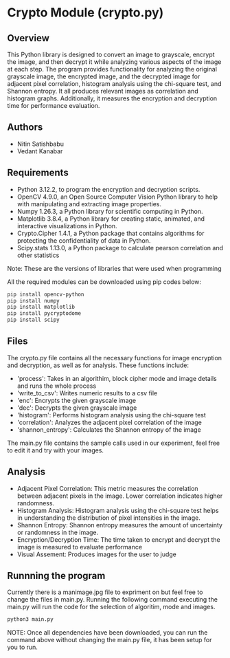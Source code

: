 # Crypto Module (crypto.py)

## Overview

This Python library is designed to convert an image to grayscale, encrypt the image, and then decrypt it while analyzing various aspects of the image at each step. The program provides functionality for analyzing the original grayscale image, the encrypted image, and the decrypted image for adjacent pixel correlation, histogram analysis using the chi-square test, and Shannon entropy. It all produces relevant images as correlation and histogram graphs. Additionally, it measures the encryption and decryption time for performance evaluation.

## Authors
- Nitin Satishbabu
- Vedant Kanabar

## Requirements

 - Python 3.12.2, to program the encryption and decryption scripts. 
 - OpenCV 4.9.0, an Open Source Computer Vision Python library to help with manipulating and extracting image properties. 
 - Numpy 1.26.3, a Python library for scientific computing in Python. 
 - Matplotlib 3.8.4, a Python library for creating static, animated, and interactive visualizations in Python.
 - Crypto.Cipher 1.4.1, a Python package that contains algorithms for protecting the confidentiality of data in Python. 
 - Scipy.stats 1.13.0, a Python package to calculate pearson correlation and other statistics

 Note: These are the versions of libraries that were used when programming

 All the required modules can be downloaded using pip codes below:

```bash
pip install opencv-python
pip install numpy
pip install matplotlib
pip install pycryptodome
pip install scipy
```

## Files

The crypto.py file contains all the necessary functions for image encryption and decryption, as well as for analysis. These functions include:

- 'process': Takes in an algorithim, block cipher mode and image details and runs the whole process
- 'write_to_csv': Writes numeric results to a csv file
- 'enc': Encrypts the given grayscale image
- 'dec': Decrypts the given grayscale image
- 'histogram': Performs histogram analysis using the chi-square test
- 'correlation': Analyzes the adjacent pixel correlation of the image
- 'shannon_entropy': Calculates the Shannon entropy of the image

The main.py file contains the sample calls used in our experiment, feel free to edit it and try with your images.

## Analysis
- Adjacent Pixel Correlation: This metric measures the correlation between adjacent pixels in the image. Lower correlation indicates higher randomness.
- Histogram Analysis: Histogram analysis using the chi-square test helps in understanding the distribution of pixel intensities in the image.
- Shannon Entropy: Shannon entropy measures the amount of uncertainty or randomness in the image.
- Encryption/Decryption Time: The time taken to encrypt and decrypt the image is measured to evaluate performance
- Visual Assement: Produces images for the user to judge

## Runnning the program

Currently there is a manimage.jpg file to expriment on but feel free to change the files in main.py. Running the following command executing the main.py will run the code for the selection of algoritim, mode and images.

```bash
python3 main.py
```

NOTE: Once all dependencies have been downloaded, you can run the command above without changing the main.py file, it has been setup for you to run.

